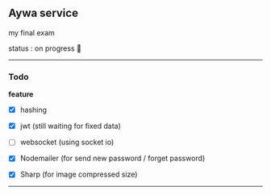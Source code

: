 ## Aywa service

my final exam

status : on progress 🚀

---

### Todo

**feature**

- [x] hashing
- [x] jwt (still waiting for fixed data)
- [ ] websocket (using socket io)
- [x] Nodemailer (for send new password / forget password)
- [x] Sharp (for image compressed size)


---